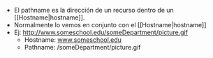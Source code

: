- El pathname es la dirección de un recurso dentro de un [[Hostname|hostname]].
- Normalmente lo vemos en conjunto con el [[Hostname|hostname]]
- Ej: http://www.someschool.edu/someDepartment/picture.gif
	- Hostname: www.someschool.edu
	- Pathname: /someDepartment/picture.gif